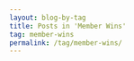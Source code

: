 ```yaml
---
layout: blog-by-tag
title: Posts in 'Member Wins'
tag: member-wins 
permalink: /tag/member-wins/
---
```

